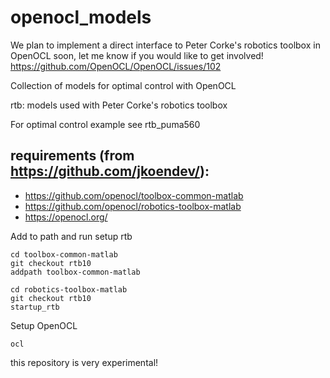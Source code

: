 # openocl_models

We plan to implement a direct interface to Peter Corke's robotics toolbox in OpenOCL soon, let me know if you would like to get involved!
https://github.com/OpenOCL/OpenOCL/issues/102


Collection of models for optimal control with OpenOCL

rtb: models used with Peter Corke's robotics toolbox

For optimal control example see rtb_puma560

## requirements (from https://github.com/jkoendev/): 

* https://github.com/openocl/toolbox-common-matlab
* https://github.com/openocl/robotics-toolbox-matlab
* https://openocl.org/

Add to path and run setup rtb

```
cd toolbox-common-matlab
git checkout rtb10
addpath toolbox-common-matlab

cd robotics-toolbox-matlab
git checkout rtb10
startup_rtb
```

Setup OpenOCL

```
ocl
```

this repository is very experimental!
